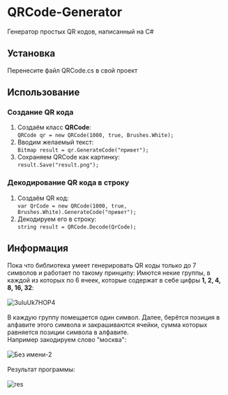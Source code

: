 # QRCode-Generator
Генератор простых QR кодов, написанный на C#
## Установка
Перенесите файл QRCode.cs в свой проект
## Использование
### Создание QR кода
1. Создаём класс **QRCode**:<br/>
```QRCode qr = new QRCode(1000, true, Brushes.White);```<br/>
2. Вводим желаемый текст: <br/>
```Bitmap result = qr.GenerateCode("привет");```<br/>
3. Сохраняем QRCode как картинку:<br/>
```result.Save("result.png");```<br/>

### Декодирование QR кода в строку
1. Создаём QR код:<br/>
```var QrCode = new QRCode(1000, true, Brushes.White).GenerateCode("привет");```<br/>
2. Декодируем его в строку:<br/>
```string result = QRCode.Decode(QrCode);```

## Информация
Пока что библиотека умеет генерировать QR коды только до 7 символов и работает по такому принципу:
Имются некие группы, в каждой из которых по 6 ячеек, которые содержат в себе цифры **1, 2, 4, 8, 16, 32**:<br/><br/>
![3uIuUk7HOP4](https://user-images.githubusercontent.com/74132592/146432610-220e748a-b9c4-4389-9598-93667868f6d6.jpg)
<br/><br/>
В каждую группу помещается один символ. Далее, берётся позиция в алфавите этого символа и закрашиваются ячейки, сумма которых равняется позиции символа в алфавите.<br/>
Например закодируем слово "москва":
<br/><br/>
![Без имени-2](https://user-images.githubusercontent.com/74132592/146435056-f0bcf772-38a9-43dd-9fc0-a63884959dad.png)
<br/><br/>
Результат программы:<br/><br/>
![res](https://user-images.githubusercontent.com/74132592/146435396-468c3a8f-542b-43ef-9cf3-6183247264f8.png)

